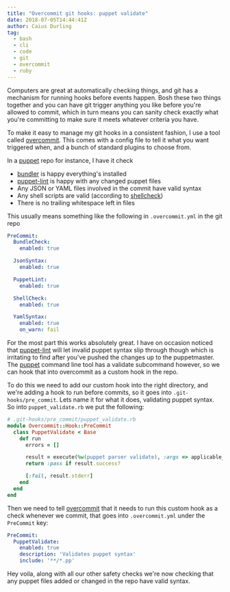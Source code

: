 ```yaml
---
title: "Overcommit git hooks: puppet validate"
date: 2018-07-05T14:44:41Z
author: Caius Durling
tag:
  - bash
  - cli
  - code
  - git
  - overcommit
  - ruby
---
```


Computers are great at automatically checking things, and git has a mechanism for running hooks before events happen. Bosh these two things together and you can have git trigger anything you like before you're allowed to commit, which in turn means you can sanity check exactly what you're committing to make sure it meets whatever criteria you have.

To make it easy to manage my git hooks in a consistent fashion, I use a tool called [overcommit][]. This comes with a config file to tell it what you want triggered when, and a bunch of standard plugins to choose from.

In a [puppet][] repo for instance, I have it check

* [bundler][] is happy everything's installed
* [puppet-lint][] is happy with any changed puppet files
* Any JSON or YAML files involved in the commit have valid syntax
* Any shell scripts are valid (according to [shellcheck][])
* There is no trailing whitespace left in files

This usually means something like the following in `.overcommit.yml` in the git repo

```yaml
PreCommit:
  BundleCheck:
    enabled: true

  JsonSyntax:
    enabled: true

  PuppetLint:
    enabled: true

  ShellCheck:
    enabled: true

  YamlSyntax:
    enabled: true
    on_warn: fail
```

For the most part this works absolutely great. I have on occasion noticed that [puppet-lint][] will let invalid puppet syntax slip through though which is irritating to find after you've pushed the changes up to the puppetmaster. The [puppet][] command line tool has a validate subcommand however, so we can hook that into overcommit as a custom hook in the repo.

To do this we need to add our custom hook into the right directory, and we're adding a hook to run before commits, so it goes into `.git-hooks/pre_commit`. Lets name it for what it does, validating puppet syntax. So into `puppet_validate.rb` we put the following:

```ruby
# .git-hooks/pre_commit/puppet_validate.rb
module Overcommit::Hook::PreCommit
  class PuppetValidate < Base
    def run
      errors = []

      result = execute(%w(puppet parser validate), :args => applicable_files)
      return :pass if result.success?

      [:fail, result.stderr]
    end
  end
end
```

Then we need to tell [overcommit][] that it needs to run this custom hook as a check whenever we commit, that goes into `.overcommit.yml` under the `PreCommit` key:

```yaml
PreCommit:
  PuppetValidate:
    enabled: true
    description: 'Validates puppet syntax'
    include: '**/*.pp'
```

Hey voila, along with all our other safety checks we're now checking that any puppet files added or changed in the repo have valid syntax.


[overcommit]: https://github.com/brigade/overcommit
[puppet-lint]: http://puppet-lint.com
[puppet]: https://puppet.com
[bundler]: https://bundler.io
[shellcheck]: https://www.shellcheck.net
